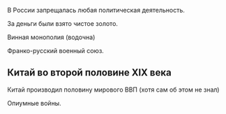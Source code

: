 В России запрещалась любая политическая деятельность.

За деньги были взято чистое золото.

Винная монополия (водочна)

Франко-русский военный союз.

## Китай во второй половине XIX века

Китай производил половину мирового ВВП (хотя сам об этом не знал)

Опиумные войны.
